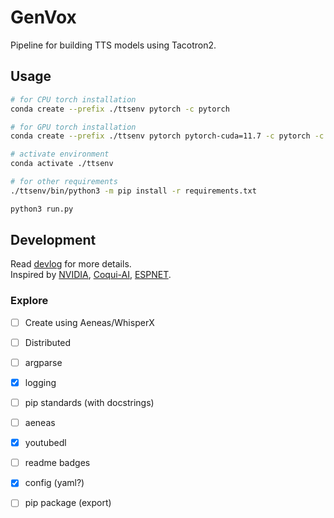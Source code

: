 # GenVox
Pipeline for building TTS models using Tacotron2.

## Usage
```bash
# for CPU torch installation
conda create --prefix ./ttsenv pytorch -c pytorch

# for GPU torch installation
conda create --prefix ./ttsenv pytorch pytorch-cuda=11.7 -c pytorch -c nvidia

# activate environment
conda activate ./ttsenv

# for other requirements
./ttsenv/bin/python3 -m pip install -r requirements.txt

python3 run.py
```

## Development
Read [devlog](dev_log.md) for more details.  
Inspired by [NVIDIA](https://github.com/NVIDIA/tacotron2), [Coqui-AI](https://github.com/coqui-ai/TTS), [ESPNET](https://github.com/espnet/espnet).

### Explore

- [ ] Create using Aeneas/WhisperX
- [ ] Distributed

- [ ] argparse
- [x] logging
- [ ] pip standards (with docstrings)
- [ ] aeneas
- [x] youtubedl
- [ ] readme badges
- [x] config (yaml?)
- [ ] pip package (export)
